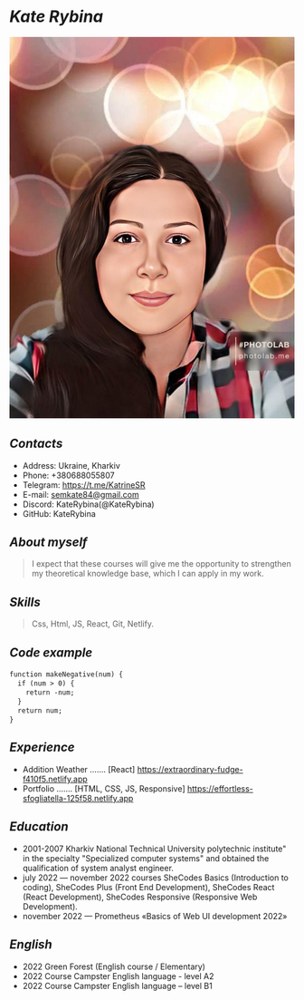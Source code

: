 # **_Kate Rybina_**

![Photo](./img/photo.jpg 'Photo')

## _Contacts_

- Address: Ukraine, Kharkiv
- Phone: +380688055807
- Telegram: https://t.me/KatrineSR
- E-mail: semkate84@gmail.com
- Discord: KateRybina(@KateRybina)
- GitHub: KateRybina

## _About myself_

> I expect that these courses will give me the opportunity to strengthen my theoretical knowledge base, which I can apply in my work.

## _Skills_

> Css, Html, JS, React, Git, Netlify.

## _Code example_

```
function makeNegative(num) {
  if (num > 0) {
    return -num;
  }
  return num;
}
```

## _Experience_

- Addition Weather ….... [React]
  https://extraordinary-fudge-f410f5.netlify.app
- Portfolio ....... [HTML, CSS, JS, Responsive]
  https://effortless-sfogliatella-125f58.netlify.app

## _Education_

- 2001-2007 Kharkiv National Technical University polytechnic institute" in the specialty "Specialized computer systems" and obtained the qualification of system analyst engineer.
- july 2022 — november 2022 courses SheCodes Basics (Introduction to coding), SheCodes Plus (Front End Development), SheCodes React (React Development), SheCodes Responsive (Responsive Web Development).
- november 2022 — Prometheus «Basics of Web UI development 2022»

## _English_

- 2022 Green Forest (English course / Elementary)
- 2022 Course Campster English language - level A2
- 2022 Course Campster English language – level В1

